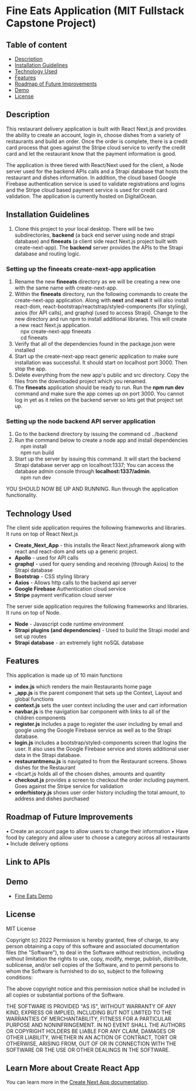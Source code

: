 # Fine Eats Application (MIT Fullstack Capstone Project)

## Table of content

- [Description](#description)
- [Installation Guidelines](#installation-guidelines)
- [Technology Used](#technology-used)
- [Features](#features)
- [Roadmap of Future Improvements](#roadmap-of-future-improvements)
- [Demo](#demo)
- [License](#license)

## Description
This restaurant delivery application is built with React Next.js and provides the ability to create an account, login in, choose dishes from a variety of restaurants and build an order.  Once the order is complete,  there is a credit card process that goes against the Stripe cloud service to verify the credit card and let the restaurant know that the payment information is good.

The application is three tiered with React/Next used for the client,  a Node server used for the backend APIs calls and a Strapi database that hosts the restaurant and dishes information.   In addition,  the cloud based Google Firebase authentication service is used to validate registrations and logins and the Stripe cloud based payment service is used for credit card validation.   The application is currently hosted on DigitalOcean.

## Installation Guidelines 
1. Clone this project to your local desktop.   There will be two subdirectories, <b>backend</b> (a back end server using node and strapi database) and <b>fineeats</b> (a client side react Next.js project built with create-next-app).  The <b>backend</b> server provides the APIs to the Strapi database and routing logic.   

### Setting up the fineeats create-next-app application
1. Rename the new <b>fineeats</b> directory as we will be creating a new one with the same name with create-next-app.
2. Within the <b>fineeats</b> directory, run the following commands to create the create-next-app application.  Along with <b>next</b> and <b>react</b> it will also install react-dom, react-bootstrap/reactstrap/styled-components (for styling), axios (for API calls),  and graphql (used to access Strapi).  Change to the new directory and run npm to install additional libraries.   This will create a new react Next.js application.   
&nbsp;&nbsp;&nbsp;   npx create-next-app fineeats  
&nbsp;&nbsp;&nbsp;   cd fineeats 
3. Verify that all of the dependencies found in the package.json were installed
4. Start up the create-next-app react generic application to make sure installation was successful.  It should start on localhost port 3000.  Then stop the app.
4. Delete everything from the new app's public and src directory.   Copy the files from the downloaded project which you renamed.
6. The <b>fineeats</b> application should be ready to run.  Run the <b>npm run dev</b> command and make sure the app comes up on port 3000.  You cannot log in yet as it relies on the backend server so lets get that project set up.   

### Setting up the node backend API server application
1. Go to the backend directory by issuing the command cd ../backend
2. Run the command below to create a node app and install dependencies  
&nbsp;&nbsp;&nbsp;   npm install  
&nbsp;&nbsp;&nbsp;   npm run build
3. Start up the server by issuing this command.  It will start the backend Strapi database server app on localhost:1337;  You can access the database admin console through <b>localhost:1337/admin</b>.   
&nbsp;&nbsp;&nbsp;   npm run dev

YOU SHOULD NOW BE UP AND RUNNING.  Run through the application functionality.  

## Technology Used
The client side application requires the following frameworks and libraries.   It runs on top of React Next.js
 - <b>Create_Next_App</b> - this installs the React Next.jsframework along with react and react-dom and sets up a generic project.
 - <b>Apollo</b> - used for API calls
 - <b>graphql</b> - used for query sending and receiving (through Axios) to the Strapi database
 - <b>Bootstrap</b> - CSS styling library    
 - <b>Axios</b> - Allows http calls to the backend api server
 - <b>Google Firebase</b> Authentication cloud service
 - <b>Stripe</b> payment verification cloud server
    
The server side application requires the following frameworks and libraries.   It runs on top of Node.
 - <b>Node</b> - Javascript code runtime environment 
 - <b>Strapi plugins (and dependencies)</b> - Used to build the Strapi model and set up routes
 - <b>Strapi database</b> - an extremely light noSQL database
## Features
This application is made up of 10 main functions
  - <b>index.js</b> which renders the main Restaurants home page
  - <b>_app.js</b> is the parent component that sets up the Context, Layout and global functions
  - <b>context.js</b> sets the user context including the user and cart information
  - <b>navbar.js</b> is the navigation bar component with links to all of the children components
  - <b>register.js</b> includes a page to register the user including by email and google using the Google Firebase service as well as to the Strapi database.
  - <b>login.js</b> includes a bootstrap/styled-components screen that logins the user.   It also uses the Google Firebase service and stores additional user data in the Strapi database.
  - <b>restaurantmenu.js</b> is navigated to from the Restaurant screens.  Shows dishes for the Restaurant
  - <bcart.js</b> holds all of the chosen dishes, amounts and quantity
  - <b>checkout.js</b> provides a screen to checkout the order including payment.   Goes against the Stripe service for validation
  - <b>orderhistory.js</b> shows user order history including the total amount, to address and dishes purchased
 
## Roadmap of Future Improvements
•	Create an account page to allow users to change their information
•	Have food by category and allow user to choose a category across all restaurants
•	Include delivery options

## Link to APIs

## Demo
* [Fine Eats Demo](http://164.92.99.205/)

## License

MIT License

Copyright (c) 2022
Permission is hereby granted, free of charge, to any person obtaining a copy of this software and associated documentation files (the "Software"), to deal in the Software without restriction, including without limitation the rights to use, copy, modify, merge, publish, distribute, sublicense, and/or sell copies of the Software, and to permit persons to whom the Software is furnished to do so, subject to the following conditions:

The above copyright notice and this permission notice shall be included in all copies or substantial portions of the Software.

THE SOFTWARE IS PROVIDED "AS IS", WITHOUT WARRANTY OF ANY KIND, EXPRESS OR IMPLIED, INCLUDING BUT NOT LIMITED TO THE WARRANTIES OF MERCHANTABILITY, FITNESS FOR A PARTICULAR PURPOSE AND NONINFRINGEMENT. IN NO EVENT SHALL THE AUTHORS OR COPYRIGHT HOLDERS BE LIABLE FOR ANY CLAIM, DAMAGES OR OTHER LIABILITY, WHETHER IN AN ACTION OF CONTRACT, TORT OR OTHERWISE, ARISING FROM, OUT OF OR IN CONNECTION WITH THE SOFTWARE OR THE USE OR OTHER DEALINGS IN THE SOFTWARE.

## Learn More about Create React App

You can learn more in the [Create Next App documentation](https://nextjs.org/docs/getting-started).

